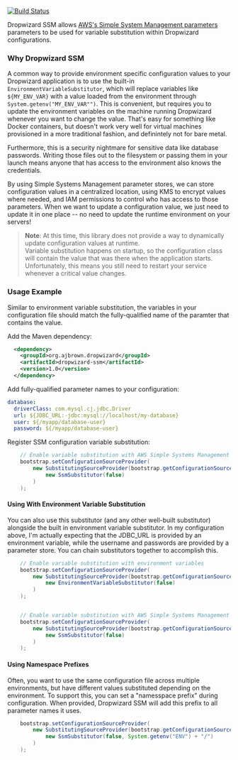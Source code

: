 [![Build Status](https://travis-ci.org/ajbrown/dropwizard-ssm.svg?branch=master)](https://travis-ci.org/ajbrown/dropwizard-ssm)

Dropwizard SSM allows [AWS's Simple System Management parameters](https://docs.aws.amazon.com/systems-manager/latest/userguide/systems-manager-paramstore.html) parameters to be used for variable substitution within Dropwizard 
configurations.  

### Why Dropwizard SSM
A common way to provide environment specific configuration values to your Dropwizard application
is to use the built-in `EnvironmentVariableSubstitutor`, which will replace variables like `${MY_ENV_VAR}` with a value
loaded from the environment through `System.getenv("MY_ENV_VAR"")`.  This is convenient, but requires you to update the 
environment variables on the machine running Dropwizard whenever you want to change the value.  That's easy for something 
like Docker containers, but doesn't work very well for virtual machines provisioned in a more traditional fashion, and
definintely not for bare metal.

Furthermore, this is a security nightmare for sensitive data like database passwords.  Writing those files out to the 
filesystem or passing them in your launch means anyone that has access to the environment also knows the credentials.  

By using Simple Systems Management parameter stores, we can store configuration values in a centralized location, using
KMS to encrypt values where needed, and IAM permissions to control who has access to those parameters.  When we want to
update a configuration value, we just need to update it in one place -- no need to update the runtime environment on
your servers! 


> **Note**: At this time, this library does not provide a way to dynamically update configuration values at runtime.  
> Variable substitution happens on startup, so the configuration class will contain the value that was there when the 
> application starts.  Unfortunately, this means you still need to restart your service whenever a critical value changes. 

### Usage Example

Similar to environment variable substitution, the variables in your configuration file should match the fully-qualified
name of the paramter that contains the value.  

Add the Maven dependency:
```xml
  <dependency>
    <groupId>org.ajbrown.dropwizard</groupId>
    <artifactId>dropwizard-ssm</artifactId>
    <version>1.0</version>
  </dependency>
```

Add fully-qualified parameter names to your configuration:

```yaml
database:
  driverClass: com.mysql.cj.jdbc.Driver
  url: ${JDBC_URL:-jdbc:mysql://localhost/my-database}
  user: ${/myapp/database-user}
  password: ${/myapp/database-user}
```

Register SSM configuration variable substitution:

```java
    // Enable variable substitution with AWS Simple Systems Management
    bootstrap.setConfigurationSourceProvider(
        new SubstitutingSourceProvider(bootstrap.getConfigurationSourceProvider(),
            new SsmSubstitutor(false)
        )
    );
```

#### Using With Environment Variable Substitution 

You can also use this substitutor (and any other well-built substitutor) alongside the built in environment variable 
substitutor. In my configuration above, I'm actually expecting that the JDBC_URL is provided by an environment variable,
while the username and passwords are provided by a parameter store.  You can chain substitutors together to accomplish 
this.


```java
    // Enable variable substitution with environment variables
    bootstrap.setConfigurationSourceProvider(
        new SubstitutingSourceProvider(bootstrap.getConfigurationSourceProvider(),
            new EnvironmentVariableSubstitutor(false)
        )
    );


    // Enable variable substitution with AWS Simple Systems Management
    bootstrap.setConfigurationSourceProvider(
        new SubstitutingSourceProvider(bootstrap.getConfigurationSourceProvider(),
            new SsmSubstitutor(false)
        )
    );
```

#### Using Namespace Prefixes

Often, you want to use the same configuration file across multiple environments, but have different values substituted 
depending on the environment.  To support this, you can set a "namesspace prefix" during configuration.  When provided, 
Dropwizard SSM will add this prefix to all parameter names it uses. 

```java
    bootstrap.setConfigurationSourceProvider(
        new SubstitutingSourceProvider(bootstrap.getConfigurationSourceProvider(),
            new SsmSubstitutor(false, System.getenv("ENV") + "/")
        )
    );

```
